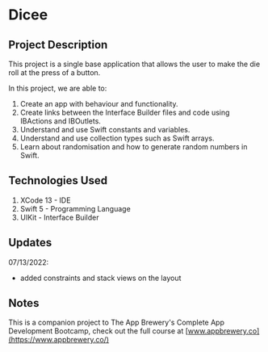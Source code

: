 # Dicee

## Project Description

This project is a single base application that allows the user to make the die roll at the press of a button.

In this project, we are able to:

1. Create an app with behaviour and functionality.
2. Create links between the Interface Builder files and code using IBActions and IBOutlets.
3. Understand and use Swift constants and variables.
4. Understand and use collection types such as Swift arrays.
5. Learn about randomisation and how to generate random numbers in Swift.

## Technologies Used

1. XCode 13 - IDE
2. Swift 5 - Programming Language
3. UIKit - Interface Builder

## Updates

07/13/2022:

  - added constraints and stack views on the layout

## Notes

This is a companion project to The App Brewery's Complete App Development Bootcamp, check out the full course at [www.appbrewery.co](https://www.appbrewery.co/)



